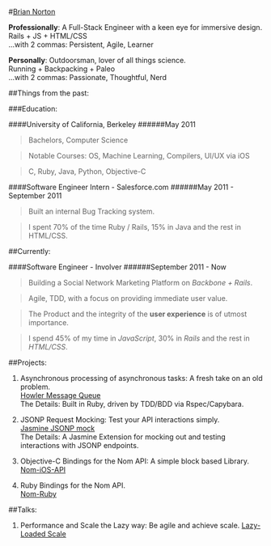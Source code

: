#[Brian Norton](mailto:brian.nort@gmail.com)

__Professionally__: A Full-Stack Engineer with a keen eye for immersive design.  
Rails + JS + HTML/CSS  
...with 2 commas: Persistent, Agile, Learner


__Personally__: Outdoorsman, lover of all things science.  
Running + Backpacking + Paleo  
...with 2 commas: Passionate, Thoughtful, Nerd

##Things from the past:

###Education:

####University of California, Berkeley
######May 2011
> Bachelors, Computer Science

> Notable Courses: OS, Machine Learning, Compilers, UI/UX via iOS

> C, Ruby, Java, Python, Objective-C

####Software Engineer Intern - Salesforce.com
######May 2011 - September 2011
> Built an internal Bug Tracking system.

> I spent 70% of the time Ruby / Rails, 15% in Java and the rest in HTML/CSS.

##Currently:

####Software Engineer - Involver
######September 2011 - Now
> Building a Social Network Marketing Platform on _Backbone + Rails_.

> Agile, TDD, with a focus on providing immediate user value.

> The Product and the integrity of the __user experience__ is of utmost importance.

> I spend 45% of my time in _JavaScript_, 30% in _Rails_ and the rest in _HTML/CSS_.

##Projects:
1. Asynchronous processing of asynchronous tasks: A fresh take on an old problem.  
[Howler Message Queue](https://github.com/bnorton/howler/blob/master/README.md)  
The Details: Built in Ruby, driven by TDD/BDD via Rspec/Capybara.

2. JSONP Request Mocking: Test your API interactions simply.  
[Jasmine JSONP mock](https://github.com/bnorton/jasmine-jsonp-mock/blob/master/README.md)  
The Details: A Jasmine Extension for mocking out and testing interactions with JSONP endpoints.

3. Objective-C Bindings for the Nom API: A simple block based Library.  
[Nom-iOS-API](https://github.com/bnorton/Nom-iOS-API/wiki/api-doc)

4. Ruby Bindings for the Nom API.  
[Nom-Ruby](https://github.com/bnorton/nom-ruby/blob/master/README.md)

##Talks:
1. Performance and Scale the Lazy way: Be agile and achieve scale.
[Lazy-Loaded Scale](https://speakerdeck.com/u/bnorton/p/lazy-loaded-scale-involver-tech-talk)